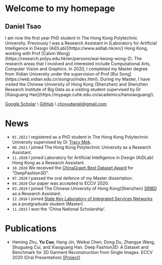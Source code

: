 # Welcome to my homepage
## Daniel Tsao

<div class="gird-containre">
<div class="grid grid--p-2">
<div class="cell cell--12 cell--md-auto" markdown="1">
I am now the first year PhD student in The Hong Kong Polytechnic University. Previously I was a Research Assistant in [Laboratory for Artificial Intelligence in Design (AiDLab)](https://www.aidlab.hk/en/) Hong Kong, working with Prof [Calvin Wong](https://research.polyu.edu.hk/en/persons/wai-keung-wong-2). The research areas that I involved and interested include Computational Arts, Computer Vision and Graphics. In 2020, I completed my Master degree from Xidian University under the supervision of Prof [Rui Song](https://web.xidian.edu.cn/songrui/index.html). During my Master, I have visited the Chinese University of Hong Kong (Shenzhen) and Shenzhen Research Institute of Big Data as a visiting student supervised by Dr [Xiaoguang Han](https://mypage.cuhk.edu.cn/academics/hanxiaoguang/).
  




[Google Scholar](https://scholar.google.com.hk/citations?user=jkEWQIYAAAAJ&hl=zh-CN) \\
[GitHub](https://github.com/DanielCho-HK) \\
[choyudaniel@gmail.com](mailto:choyudaniel@gmail.com) 


# News
* `01.2022` I registered as a PhD student in The Hong Kong Polytechnic University supervised by Dr [Tracy Mok](https://research.polyu.edu.hk/en/persons/pik-yin-mok).  
* `08.2021` I joined The Hong Kong Polytechnic University as a Research Assistant.
* `11.2020` I joined Laboratory for Artificial Intelligence in Design (AiDLab) Hong Kong as a Research Assistant.
* `10.2020` We received the [ChinaGraph Best Dataset Award](https://sse.cuhk.edu.cn/en/article/755) for "DeepFashion3D".
* `07.2020` I passed the oral defence of my Master dissertation.
* `04.2020` Our paper was accepted to ECCV 2020.
* `03.2019` I joined The Chinese University of Hong Kong(Shenzhen) [SRIBD](http://www.sribd.cn/) as a Research Assistant.
* `12.2016` I joined [State Key Laboratory of Integrated Services Networks](https://isn.xidian.edu.cn/index.htm) as a postgraduate student (Master).
* `11.2015` I won the 'China National Scholarship'.


# Publications
* Heming Zhu, **Yu Cao**, Hang Jin, Weikai Chen, Dong Du, Zhangye Wang, Shuguang Cui, and Xiaoguang Han. Deep Fashion3D: A Dataset and Benchmark for 3D Garment Reconstruction from Single Images. ECCV 2020 (Oral Presentation)  [\[Project\]](https://kv2000.github.io/2020/03/25/deepFashion3DRevisited/)
